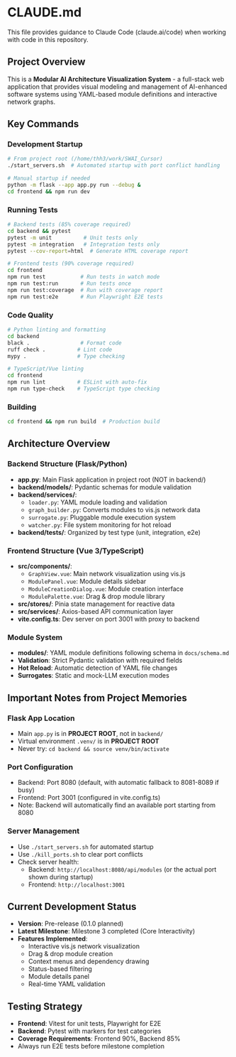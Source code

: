 <!-- Verified on 2025-07-30 by Claude -->
<!-- Purpose: AI assistant guidance for working with this codebase -->

# CLAUDE.md

This file provides guidance to Claude Code (claude.ai/code) when working with code in this repository.

## Project Overview

This is a **Modular AI Architecture Visualization System** - a full-stack web application that provides visual modeling and management of AI-enhanced software systems using YAML-based module definitions and interactive network graphs.

## Key Commands

### Development Startup
```bash
# From project root (/home/thh3/work/SWAI_Cursor)
./start_servers.sh  # Automated startup with port conflict handling

# Manual startup if needed
python -m flask --app app.py run --debug &
cd frontend && npm run dev
```

### Running Tests
```bash
# Backend tests (85% coverage required)
cd backend && pytest
pytest -m unit          # Unit tests only
pytest -m integration   # Integration tests only
pytest --cov-report=html  # Generate HTML coverage report

# Frontend tests (90% coverage required)
cd frontend
npm run test           # Run tests in watch mode
npm run test:run       # Run tests once
npm run test:coverage  # Run with coverage report
npm run test:e2e       # Run Playwright E2E tests
```

### Code Quality
```bash
# Python linting and formatting
cd backend
black .                # Format code
ruff check .          # Lint code
mypy .                # Type checking

# TypeScript/Vue linting
cd frontend
npm run lint          # ESLint with auto-fix
npm run type-check    # TypeScript type checking
```

### Building
```bash
cd frontend && npm run build  # Production build
```

## Architecture Overview

### Backend Structure (Flask/Python)
- **app.py**: Main Flask application in project root (NOT in backend/)
- **backend/models/**: Pydantic schemas for module validation
- **backend/services/**:
  - `loader.py`: YAML module loading and validation
  - `graph_builder.py`: Converts modules to vis.js network data
  - `surrogate.py`: Pluggable module execution system
  - `watcher.py`: File system monitoring for hot reload
- **backend/tests/**: Organized by test type (unit, integration, e2e)

### Frontend Structure (Vue 3/TypeScript)
- **src/components/**:
  - `GraphView.vue`: Main network visualization using vis.js
  - `ModulePanel.vue`: Module details sidebar
  - `ModuleCreationDialog.vue`: Module creation interface
  - `ModulePalette.vue`: Drag & drop module library
- **src/stores/**: Pinia state management for reactive data
- **src/services/**: Axios-based API communication layer
- **vite.config.ts**: Dev server on port 3001 with proxy to backend

### Module System
- **modules/**: YAML module definitions following schema in `docs/schema.md`
- **Validation**: Strict Pydantic validation with required fields
- **Hot Reload**: Automatic detection of YAML file changes
- **Surrogates**: Static and mock-LLM execution modes

## Important Notes from Project Memories

### Flask App Location
- Main `app.py` is in **PROJECT ROOT**, not in `backend/`
- Virtual environment `.venv/` is in **PROJECT ROOT**
- Never try: `cd backend && source venv/bin/activate`

### Port Configuration
- Backend: Port 8080 (default, with automatic fallback to 8081-8089 if busy)
- Frontend: Port 3001 (configured in vite.config.ts)
- Note: Backend will automatically find an available port starting from 8080

### Server Management
- Use `./start_servers.sh` for automated startup
- Use `./kill_ports.sh` to clear port conflicts
- Check server health:
  - Backend: `http://localhost:8080/api/modules` (or the actual port shown during startup)
  - Frontend: `http://localhost:3001`

## Current Development Status

- **Version**: Pre-release (0.1.0 planned)
- **Latest Milestone**: Milestone 3 completed (Core Interactivity)
- **Features Implemented**:
  - Interactive vis.js network visualization
  - Drag & drop module creation
  - Context menus and dependency drawing
  - Status-based filtering
  - Module details panel
  - Real-time YAML validation

## Testing Strategy

- **Frontend**: Vitest for unit tests, Playwright for E2E
- **Backend**: Pytest with markers for test categories
- **Coverage Requirements**: Frontend 90%, Backend 85%
- Always run E2E tests before milestone completion